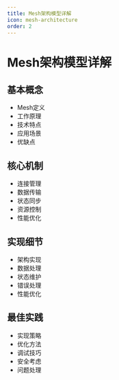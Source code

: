 ```yaml
---
title: Mesh架构模型详解
icon: mesh-architecture
order: 2
---
```


# Mesh架构模型详解

## 基本概念
- Mesh定义
- 工作原理
- 技术特点
- 应用场景
- 优缺点

## 核心机制
- 连接管理
- 数据传输
- 状态同步
- 资源控制
- 性能优化

## 实现细节
- 架构实现
- 数据处理
- 状态维护
- 错误处理
- 性能优化

## 最佳实践
- 实现策略
- 优化方法
- 调试技巧
- 安全考虑
- 问题处理
